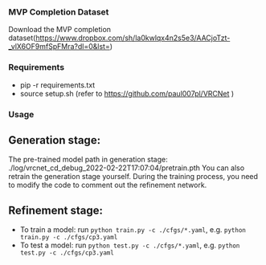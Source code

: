 


### MVP Completion Dataset
<!-- Download the MVP completion dataset by the following commands:
```
cd data; sh download_data.sh
``` -->
Download the MVP completion dataset(https://www.dropbox.com/sh/la0kwlqx4n2s5e3/AACjoTzt-_vlX6OF9mfSpFMra?dl=0&lst=)


### Requirements
+ pip -r requirements.txt
+ source setup.sh (refer to https://github.com/paul007pl/VRCNet )

### Usage

## Generation stage:
The pre-trained model path in generation stage: ./log/vrcnet_cd_debug_2022-02-22T17:07:04/pretrain.pth
You can also retrain the generation stage yourself. During the training process, you need to modify the code to comment out the refinement network.

## Refinement stage:
+ To train a model: run `python train.py -c ./cfgs/*.yaml`, e.g. `python train.py -c ./cfgs/cp3.yaml`
+ To test a model: run `python test.py -c ./cfgs/*.yaml`, e.g. `python test.py -c ./cfgs/cp3.yaml`






